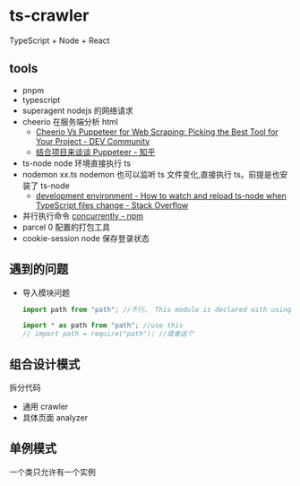 # ts-crawler

TypeScript + Node + React

## tools

- pnpm
- typescript
- superagent
  nodejs 的网络请求
- cheerio 在服务端分析 html
  - [Cheerio Vs Puppeteer for Web Scraping: Picking the Best Tool for Your Project - DEV Community](https://dev.to/zoltan/cheerio-vs-puppeteer-for-web-scraping-picking-the-best-tool-for-your-project-4dkl)
  - [结合项目来谈谈 Puppeteer - 知乎](https://zhuanlan.zhihu.com/p/76237595)
- ts-node
  node 环境直接执行 ts
- nodemon xx.ts
  nodemon 也可以监听 ts 文件变化,直接执行 ts。前提是也安装了 ts-node
  - [development environment - How to watch and reload ts-node when TypeScript files change - Stack Overflow](https://stackoverflow.com/questions/37979489/how-to-watch-and-reload-ts-node-when-typescript-files-change)
- 并行执行命令 [concurrently - npm](https://www.npmjs.com/package/concurrently)
- parcel 0 配置的打包工具
- cookie-session node 保存登录状态

## 遇到的问题

- 导入模块问题

  ```js
  import path from "path"; //不行。 This module is declared with using 'export =', and can only be used with a default import when using the 'esModuleInterop' flag.

  import * as path from "path"; //use this
  // import path = require("path"); //或者这个
  ```

## 组合设计模式

拆分代码

- 通用 crawler
- 具体页面 analyzer

## 单例模式

一个类只允许有一个实例
